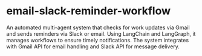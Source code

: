 # email-slack-reminder-workflow
An automated multi-agent system that checks for work updates via Gmail and sends reminders via Slack or email. Using LangChain and LangGraph, it manages workflows to ensure timely notifications. The system integrates with Gmail API for email handling and Slack API for message delivery.
